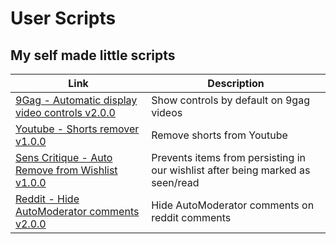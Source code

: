 # User Scripts

## My self made little scripts

| Link | Description |
| -- | -- |
| [9Gag - Automatic display video controls v2.0.0](./src/9Gag_control_videos/v2/) | Show controls by default on 9gag videos |
| [Youtube - Shorts remover v1.0.0](./src/youtube_shorts_remover/) | Remove shorts from Youtube |
| [Sens Critique - Auto Remove from Wishlist v1.0.0](./src/sensCritique_auto_remove_from_wishlist/) | Prevents items from persisting in our wishlist after being marked as seen/read |
| [Reddit - Hide AutoModerator comments v2.0.0](./src/Reddit_hide_AutoModerator_posts/) | Hide AutoModerator comments on reddit comments |